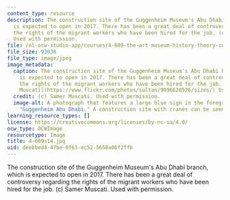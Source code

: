 ```yaml
---
content_type: resource
description: The construction site of the Guggenheim Museum's Abu Dhabi branch, which
  is expected to open in 2017. There has been a great deal of controversy regarding
  the rights of the migrant workers who have been hired for the job. (c) Samer Muscati.
  Used with permission.
file: /ol-ocw-studio-app/courses/4-609-the-art-museum-history-theory-controversy-spring-2014/deebbed447be0f63ec525658a06f2ffb_4-609s14.jpg
file_size: 93038
file_type: image/jpeg
image_metadata:
  caption: The construction site of the Guggenheim Museum's Abu Dhabi branch, which
    is expected to open in 2017. There has been a great deal of controversy regarding
    the rights of the migrant workers who have been hired for the job. ((c) [Samer
    Muscati](https://www.flickr.com/photos/sultan/9896628526/sizes/) Used with permission.)
  credit: (c) Samer Muscati. Used with permission.
  image-alt: A photograph that features a large blue sign in the foreground that reads
    "Guggenheim Abu Dhabi." A construction site with cranes can be seen in the background.
learning_resource_types: []
license: https://creativecommons.org/licenses/by-nc-sa/4.0/
ocw_type: OCWImage
resourcetype: Image
title: 4-609s14.jpg
uid: deebbed4-47be-0f63-ec52-5658a06f2ffb
---
```

The construction site of the Guggenheim Museum's Abu Dhabi branch, which is expected to open in 2017. There has been a great deal of controversy regarding the rights of the migrant workers who have been hired for the job. (c) Samer Muscati. Used with permission.